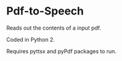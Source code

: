 # Pdf-to-Speech
Reads out the contents of a input pdf.

Coded  in Python 2.

Requires pyttsx and pyPdf packages to run.

